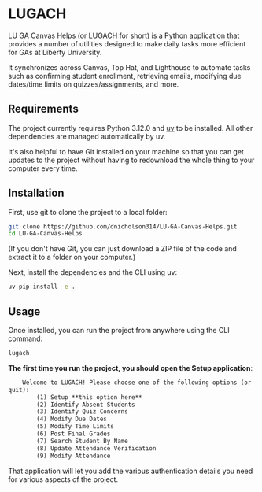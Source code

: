 # LUGACH

LU GA Canvas Helps (or LUGACH for short) is a Python application that provides a
number of utilities designed to make daily tasks more efficient for GAs at
Liberty University.

It synchronizes across Canvas, Top Hat, and Lighthouse to automate tasks such as
confirming student enrollment, retrieving emails, modifying due dates/time limits
on quizzes/assignments, and more.

## Requirements

The project currently requires Python 3.12.0 and
[uv](https://github.com/astral-sh/uv) to be installed. All other dependencies
are managed automatically by uv.

It's also helpful to have Git installed on your machine so that you can get
updates to the project without having to redownload the whole thing to your
computer every time.

## Installation

First, use git to clone the project to a local folder:

```bash
git clone https://github.com/dnicholson314/LU-GA-Canvas-Helps.git
cd LU-GA-Canvas-Helps
```

(If you don't have Git, you can just download a ZIP file of the code and
extract it to a folder on your computer.)

Next, install the dependencies and the CLI using uv:

```bash
uv pip install -e .
```

## Usage

Once installed, you can run the project from anywhere using the CLI command:

```bash
lugach
```

**The first time you run the project, you should open the Setup application**:

```txt
    Welcome to LUGACH! Please choose one of the following options (or 'q' to
quit): 
        (1) Setup **this option here**
        (2) Identify Absent Students
        (3) Identify Quiz Concerns
        (4) Modify Due Dates
        (5) Modify Time Limits
        (6) Post Final Grades
        (7) Search Student By Name
        (8) Update Attendance Verification
        (9) Modify Attendance
```

That application will let you add the various authentication details you need
for various aspects of the project.
